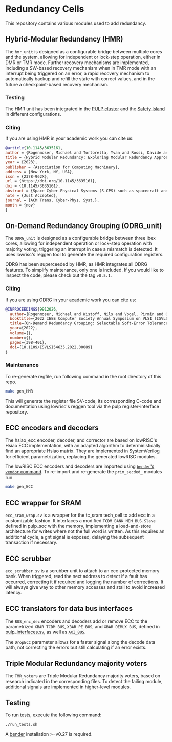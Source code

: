 # Redundancy Cells

This repository contains various modules used to add redundancy.

## Hybrid-Modular Redundancy (HMR)
The `hmr_unit` is designed as a configurable bridge between multiple cores and the system, allowing for independent or lock-step operation, either in DMR or TMR mode. Further recovery mechanisms are implemented, including a SW-based recovery mechanism when in TMR mode with an interrupt being triggered on an error, a rapid recovery mechanism to automatically backup and refill the state with correct values, and in the future a checkpoint-based recovery mechanism.

### Testing
The HMR unit has been integrated in the [PULP cluster](https://github.com/pulp-platform/pulp_cluster/tree/michaero/hmr_merge) and the [Safety Island](https://github.com/pulp-platform/safety_island) in different configurations.

### Citing
If you are using HMR in your academic work you can cite us:
```BibTeX
@article{10.1145/3635161,
author = {Rogenmoser, Michael and Tortorella, Yvan and Rossi, Davide and Conti, Francesco and Benini, Luca},
title = {Hybrid Modular Redundancy: Exploring Modular Redundancy Approaches in RISC-V Multi-Core Computing Clusters for Reliable Processing in Space},
year = {2023},
publisher = {Association for Computing Machinery},
address = {New York, NY, USA},
issn = {2378-962X},
url = {https://doi.org/10.1145/3635161},
doi = {10.1145/3635161},
abstract = {Space Cyber-Physical Systems (S-CPS) such as spacecraft and satellites strongly rely on the reliability of onboard computers to guarantee the success of their missions. Relying solely on radiation-hardened technologies is extremely expensive, and developing inflexible architectural and microarchitectural modifications to introduce modular redundancy within a system leads to significant area increase and performance degradation. To mitigate the overheads of traditional radiation hardening and modular redundancy approaches, we present a novel Hybrid Modular Redundancy (HMR) approach, a redundancy scheme that features a cluster of RISC-V processors with a flexible on-demand dual-core and triple-core lockstep grouping of computing cores with runtime split-lock capabilities. Further, we propose two recovery approaches, software-based and hardware-based, trading off performance and area overhead. Running at 430MHz, our fault-tolerant cluster achieves up to 1160MOPS on a matrix multiplication benchmark when configured in non-redundant mode and 617 and 414 MOPS in dual and triple mode, respectively. A software-based recovery in triple mode requires 363 clock cycles and occupies 0.612 mm2, representing a 1.3\% area overhead over a non-redundant 12-core RISC-V cluster. As a high-performance alternative, a new hardware-based method provides rapid fault recovery in just 24 clock cycles and occupies 0.660 mm2, namely ∼ 9.4\% area overhead over the baseline non-redundant RISC-V cluster. The cluster is also enhanced with split-lock capabilities to enter one of the available redundant modes with minimum performance loss, allowing execution of a mission-critical portion of code when in independent mode, or a performance section when in a reliability mode, with <400 clock cycles overhead for entry and exit. The proposed system is the first to integrate these functionalities on an open-source RISC-V-based compute device, enabling finely tunable reliability vs. performance trade-offs.},
note = {Just Accepted},
journal = {ACM Trans. Cyber-Phys. Syst.},
month = {nov}
}
```

## On-Demand Redundancy Grouping (ODRG_unit)
The `ODRG_unit` is designed as a configurable bridge between three ibex cores, allowing for independent operation or lock-step operation with majority voting, triggering an interrupt in case a mismatch is detected. It uses lowrisc's reggen tool to generate the required configuration registers.

ODRG has been superceeded by HMR, as HMR integrates all ODRG features. To simplify maintenance, only one is included. If you would like to inspect the code, please check out the tag `v0.5.1`.

### Citing
If you are using ODRG in your academic work you can cite us:
```BibTeX
@INPROCEEDINGS{9912026,
  author={Rogenmoser, Michael and Wistoff, Nils and Vogel, Pirmin and Gürkaynak, Frank and Benini, Luca},
  booktitle={2022 IEEE Computer Society Annual Symposium on VLSI (ISVLSI)}, 
  title={On-Demand Redundancy Grouping: Selectable Soft-Error Tolerance for a Multicore Cluster}, 
  year={2022},
  volume={},
  number={},
  pages={398-401},
  doi={10.1109/ISVLSI54635.2022.00089}
}
```

### Maintenance

To re-generate regfile, run following command in the root directory of this repo.
```bash
make gen_HMR
```
This will generate the register file SV-code, its corresponding C-code and documentation using lowrisc's reggen tool via the pulp register-interface repository.

## ECC encoders and decoders
The hsiao_ecc encoder, decoder, and corrector are based on lowRISC's Hsiao ECC implementation, with an adapted algorithm to deterministically find an appropriate Hsiao matrix. They are implemented in SystemVerilog for efficient parametrization, replacing the generated lowRISC modules.

The lowRISC ECC encoders and decoders are imported using [`bender`'s `vendor` command](https://github.com/pulp-platform/bender#vendor-----copy-files-from-dependencies-that-do-not-support-bender). To re-import and re-generate the `prim_secded_` modules run
```bash
make gen_ECC
```

## ECC wrapper for SRAM
`ecc_sram_wrap.sv` is a wrapper for the tc_sram tech_cell to add ecc in a customizable fashion. It interfaces a modified `TCDM_BANK_MEM_BUS.Slave` defined in pulp_soc with the memory, implementing a load-and-store architecture for writes where not the full word is written. As this requires an additional cycle, a gnt signal is exposed, delaying the subsequent transaction if necessary.

## ECC scrubber
`ecc_scrubber.sv` is a scrubber unit to attach to an ecc-protected memory bank. When triggered, read the next address to detect if a fault has occurred, correcting it if required and logging the number of corrections. It will always give way to other memory accesses and stall to avoid increased latency.

## ECC translators for data bus interfaces
The `BUS_enc_dec` encoders and decoders add or remove ECC to the parametrized `XBAR_TCDM_BUS`, `XBAR_PE_BUS`, and `XBAR_DEMUX_BUS`, defined in [pulp_interfaces.sv](https://github.com/micprog/pulp_soc/blob/ibex_update/rtl/components/pulp_interfaces.sv), as well as [`AXI_BUS`](https://github.com/pulp-platform/axi).

The `DropECC` parameter allows for a faster signal along the decode data path, not correcting the errors but still calculating if an error exists.

## Triple Modular Redundancy majority voters
The `TMR_voter`s are Triple Modular Redundancy majority voters, based on research indicated in the corresponding files. To detect the failing module, additional signals are implemented in higher-level modules.

## Testing
To run tests, execute the following command:
```bash
./run_tests.sh
```

A [bender](https://github.com/pulp-platform/bender) installation >=v0.27 is required.
